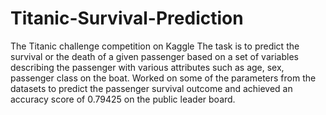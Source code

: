 # Titanic-Survival-Prediction
  The Titanic challenge competition on Kaggle  The task is to predict the survival or the death of a given passenger based on a set of variables describing the passenger with various attributes such as age, sex, passenger class on the boat. Worked on some of the parameters from the datasets to predict the passenger survival outcome and achieved an accuracy score of 0.79425 on the public leader board.

